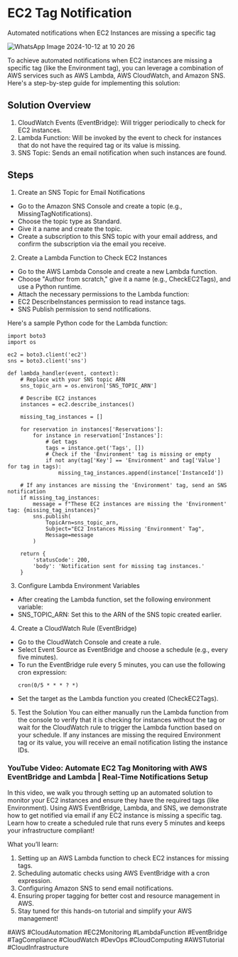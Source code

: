 # EC2 Tag Notification
Automated notifications when EC2 Instances are missing a specific tag

![WhatsApp Image 2024-10-12 at 10 20 26](https://github.com/user-attachments/assets/6415405e-83b8-40c8-a5c2-b29cda6faa0a)

To achieve automated notifications when EC2 instances are missing a specific tag (like the Environment tag), you can leverage a combination of AWS services such as AWS Lambda, AWS CloudWatch, and Amazon SNS. Here's a step-by-step guide for implementing this solution:

## Solution Overview
1. CloudWatch Events (EventBridge): Will trigger periodically to check for EC2 instances.
2. Lambda Function: Will be invoked by the event to check for instances that do not have the required tag or its value is missing.
3. SNS Topic: Sends an email notification when such instances are found.

## Steps
1. Create an SNS Topic for Email Notifications
  * Go to the Amazon SNS Console and create a topic (e.g., MissingTagNotifications).
  * Choose the topic type as Standard.
  * Give it a name and create the topic.
  * Create a subscription to this SNS topic with your email address, and confirm the subscription via the email you receive.

2. Create a Lambda Function to Check EC2 Instances
  * Go to the AWS Lambda Console and create a new Lambda function.
  * Choose "Author from scratch," give it a name (e.g., CheckEC2Tags), and use a Python runtime.
  * Attach the necessary permissions to the Lambda function:
  * EC2 DescribeInstances permission to read instance tags.
  * SNS Publish permission to send notifications.

Here's a sample Python code for the Lambda function:
```
import boto3
import os

ec2 = boto3.client('ec2')
sns = boto3.client('sns')

def lambda_handler(event, context):
    # Replace with your SNS topic ARN
    sns_topic_arn = os.environ['SNS_TOPIC_ARN']
    
    # Describe EC2 instances
    instances = ec2.describe_instances()
    
    missing_tag_instances = []
    
    for reservation in instances['Reservations']:
        for instance in reservation['Instances']:
            # Get tags
            tags = instance.get('Tags', [])
            # Check if the 'Environment' tag is missing or empty
            if not any(tag['Key'] == 'Environment' and tag['Value'] for tag in tags):
                missing_tag_instances.append(instance['InstanceId'])
    
    # If any instances are missing the 'Environment' tag, send an SNS notification
    if missing_tag_instances:
        message = f"These EC2 instances are missing the 'Environment' tag: {missing_tag_instances}"
        sns.publish(
            TopicArn=sns_topic_arn,
            Subject="EC2 Instances Missing 'Environment' Tag",
            Message=message
        )
    
    return {
        'statusCode': 200,
        'body': 'Notification sent for missing tag instances.'
    }

```


3. Configure Lambda Environment Variables
  * After creating the Lambda function, set the following environment variable:
  * SNS_TOPIC_ARN: Set this to the ARN of the SNS topic created earlier.

4. Create a CloudWatch Rule (EventBridge)
  * Go to the CloudWatch Console and create a rule.
  * Select Event Source as EventBridge and choose a schedule (e.g., every five minutes).
  * To run the EventBridge rule every 5 minutes, you can use the following cron expression:
    ```
    cron(0/5 * * * ? *)
    ```
  * Set the target as the Lambda function you created (CheckEC2Tags).

5. Test the Solution
You can either manually run the Lambda function from the console to verify that it is checking for instances without the tag or wait for the CloudWatch rule to trigger the Lambda function based on your schedule.
If any instances are missing the required Environment tag or its value, you will receive an email notification listing the instance IDs.

### YouTube Video: Automate EC2 Tag Monitoring with AWS EventBridge and Lambda | Real-Time Notifications Setup

In this video, we walk you through setting up an automated solution to monitor your EC2 instances and ensure they have the required tags (like Environment). Using AWS EventBridge, Lambda, and SNS, we demonstrate how to get notified via email if any EC2 instance is missing a specific tag. Learn how to create a scheduled rule that runs every 5 minutes and keeps your infrastructure compliant!

What you’ll learn:

1. Setting up an AWS Lambda function to check EC2 instances for missing tags.
2. Scheduling automatic checks using AWS EventBridge with a cron expression.
3. Configuring Amazon SNS to send email notifications.
4. Ensuring proper tagging for better cost and resource management in AWS.
5. Stay tuned for this hands-on tutorial and simplify your AWS management!
   
#AWS #CloudAutomation #EC2Monitoring #LambdaFunction #EventBridge #TagCompliance #CloudWatch #DevOps #CloudComputing #AWSTutorial #CloudInfrastructure
